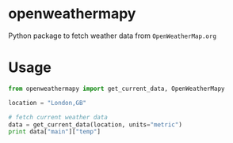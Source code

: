 # openweathermapy
Python package to fetch weather data from `OpenWeatherMap.org`

# Usage
```Python
from openweathermapy import get_current_data, OpenWeatherMapy

location = "London,GB"

# fetch current weather data
data = get_current_data(location, units="metric")
print data["main"]["temp"]
```
